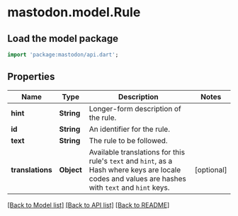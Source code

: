 # mastodon.model.Rule

## Load the model package
```dart
import 'package:mastodon/api.dart';
```

## Properties
Name | Type | Description | Notes
------------ | ------------- | ------------- | -------------
**hint** | **String** | Longer-form description of the rule. | 
**id** | **String** | An identifier for the rule. | 
**text** | **String** | The rule to be followed. | 
**translations** | **Object** | Available translations for this rule's `text` and `hint`, as a Hash where keys are locale codes and values are hashes with `text` and `hint` keys. | [optional] 

[[Back to Model list]](../README.md#documentation-for-models) [[Back to API list]](../README.md#documentation-for-api-endpoints) [[Back to README]](../README.md)


